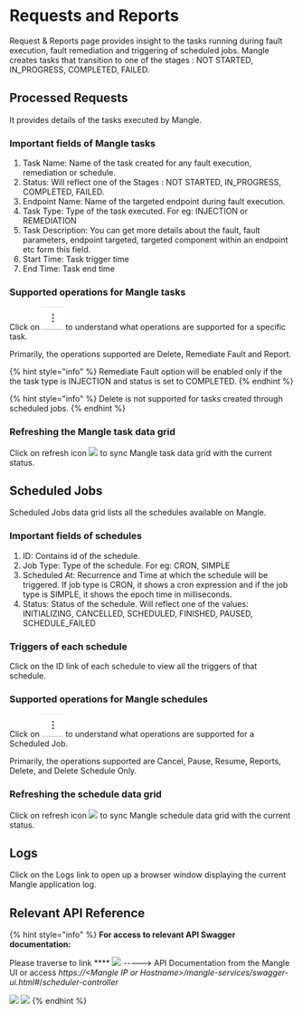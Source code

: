 # Requests and Reports

Request & Reports page provides insight to the tasks running during fault execution, fault remediation and triggering of scheduled jobs. Mangle creates tasks that transition to one of the stages : NOT STARTED, IN\_PROGRESS, COMPLETED, FAILED.

## Processed Requests

It provides details of the tasks executed by Mangle.

### Important fields of Mangle tasks

1. Task Name: Name of the task created for any fault execution, remediation or schedule.
2. Status:  Will reflect one of the Stages : NOT STARTED, IN\_PROGRESS, COMPLETED, FAILED.
3. Endpoint Name: Name of the targeted endpoint during fault execution.
4. Task Type: Type of the task executed. For eg: INJECTION or REMEDIATION
5. Task Description: You can get more details about the fault, fault parameters, endpoint targeted, targeted component within an endpoint etc form this field.
6. Start Time: Task trigger time&#x20;
7. End Time: Task end time

### Supported operations for Mangle tasks

Click on ![](<../.gitbook/assets/supportedactionsbutton (3) (3) (2).png>) to understand what operations are supported for a specific task.

Primarily, the operations supported are Delete, Remediate Fault and Report.&#x20;

{% hint style="info" %}
Remediate Fault option will be enabled only if the the task type is INJECTION and status is set to COMPLETED.&#x20;
{% endhint %}

{% hint style="info" %}
Delete is not supported for tasks created through scheduled jobs.
{% endhint %}

### Refreshing the Mangle task data grid

Click on refresh icon  ![](../.gitbook/assets/refreshbutton.png) to sync Mangle task data grid with the current status.

## Scheduled Jobs

Scheduled Jobs data grid lists all the schedules available on Mangle.

### Important fields of schedules

1. ID: Contains id of the schedule.
2. Job Type: Type of the schedule. For eg: CRON, SIMPLE
3. Scheduled At: Recurrence and Time at which the schedule will be triggered. If job type is CRON, it shows a cron expression and if the job type is SIMPLE, it shows the epoch time in milliseconds.
4. Status: Status of the schedule. Will reflect one of the values: INITIALIZING, CANCELLED, SCHEDULED, FINISHED, PAUSED, SCHEDULE\_FAILED

### Triggers of each schedule

Click on the ID link of each schedule to view all the triggers of that schedule.

### Supported operations for Mangle schedules

Click on ![](<../.gitbook/assets/supportedactionsbutton (3) (3) (2).png>) to understand what operations are supported for a Scheduled Job.

Primarily, the operations supported are Cancel, Pause, Resume, Reports, Delete, and Delete Schedule Only.&#x20;

### Refreshing the schedule data grid

Click on refresh icon  ![](../.gitbook/assets/refreshbutton.png) to sync Mangle schedule data grid with the current status.

## Logs

Click on the Logs link to open up a browser window displaying the current Mangle application log.

## Relevant API Reference

{% hint style="info" %}
**For access to relevant API Swagger documentation:**

Please traverse to link **** ![](../.gitbook/assets/help.png) -----> API Documentation from the Mangle UI or access _https://\<Mangle IP or Hostname>/mangle-services/swagger-ui.html#_/_scheduler-controller_

&#x20;![](broken-reference) ![](../.gitbook/assets/schedulercontroller.png)&#x20;
{% endhint %}
